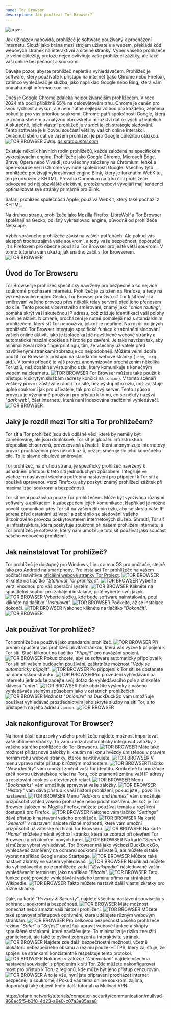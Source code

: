```yaml
---
name: Tor Browser
description: Jak používat Tor Browser?
---
```

![cover](assets/cover.webp)

Jak už název napovídá, prohlížeč je software používaný k procházení internetu. Slouží jako brána mezi strojem uživatele a webem, překládá kód webových stránek na interaktivní a čitelné stránky. Výběr vašeho prohlížeče je velmi důležitý, protože nejen ovlivňuje vaše prohlížecí zážitky, ale také vaši online bezpečnost a soukromí.

Dávejte pozor, abyste prohlížeč nepletli s vyhledávačem. Prohlížeč je software, který používáte k přístupu na internet (jako Chrome nebo Firefox), zatímco vyhledávač je služba, jako například Google nebo Bing, která vám pomáhá najít informace online.

Dnes je Google Chrome zdaleka nejpoužívanějším prohlížečem. V roce 2024 má podíl přibližně 65% na celosvětovém trhu. Chrome je ceněn pro svou rychlost a výkon, ale není nutně nejlepší volbou pro každého, zejména pokud je pro vás prioritou soukromí. Chrome patří společnosti Google, která je známá sběrem a analýzou obrovského množství dat o svých uživatelích. A skutečně, jejich vlastní prohlížeč je v srdci jejich strategie sledování. Tento software je klíčovou součástí většiny vašich online interakcí. Ovládnutí sběru dat ve vašem prohlížeči je pro Google důležitou otázkou.
![TOR BROWSER](assets/notext/01.webp)
*Zdroj: [gs.statcounter.com](https://gs.statcounter.com/browser-market-share)*

Existuje několik hlavních rodin prohlížečů, každá založená na specifickém vykreslovacím enginu. Prohlížeče jako Google Chrome, Microsoft Edge, Brave, Opera nebo Vivaldi jsou všechny založeny na Chromium, lehké a open-source verzi Chrome vyvinuté společností Google. Všechny tyto prohlížeče používají vykreslovací engine Blink, který je forknutím WebKitu, ten je odvozen z KHTML. Převaha Chromium na trhu činí prohlížeče odvozené od něj obzvláště efektivní, protože weboví vývojáři mají tendenci optimalizovat své stránky primárně pro Blink.

Safari, prohlížeč společnosti Apple, používá WebKit, který také pochází z KHTML.

Na druhou stranu, prohlížeče jako Mozilla Firefox, LibreWolf a Tor Browser spoléhají na Gecko, odlišný vykreslovací engine, původně od prohlížeče Netscape.

Výběr správného prohlížeče závisí na vašich potřebách. Ale pokud vás alespoň trochu zajímá vaše soukromí, a tedy vaše bezpečnost, doporučuji jít s Firefoxem pro obecné použití a Tor Browser pro ještě větší soukromí. V tomto tutoriálu vám ukážu, jak snadno začít s Tor Browserem.
![TOR BROWSER](assets/notext/02.webp)

## Úvod do Tor Browseru

Tor Browser je prohlížeč specificky navržený pro bezpečné a co nejvíce soukromé procházení internetu. Prohlížeč je založen na Firefoxu, a tedy na vykreslovacím enginu Gecko.
Tor Browser používá síť Tor k šifrování a směrování vašeho provozu přes několik relay serverů před jeho přenosem do cíle. Tento proces vícevrstvého směrování, známý jako "*onion routing*", pomáhá skrýt vaši skutečnou IP adresu, což ztěžuje identifikaci vaší polohy a online aktivit. Nicméně, procházení je nutně pomalejší než s standardním prohlížečem, který síť Tor nepoužívá, jelikož je nepřímé.
Na rozdíl od jiných prohlížečů Tor Browser integruje specifické funkce k zabránění sledování vašich online aktivit, jako je izolace každé navštívené webové stránky a automatické mazání cookies a historie po zavření. Je také navržen tak, aby minimalizoval rizika fingerprintingu, tím, že všechny uživatele před navštívenými stránkami zobrazuje co nejpodobněji.
Můžete velmi dobře použít Tor Browser k přístupu na standardní webové stránky (`.com`, `.org` atd.). V tomto případě je váš provoz anonymizován procházením několika Tor uzlů, než dosáhne výstupního uzlu, který komunikuje s konečným webem na clearnetu. ![TOR BROWSER](assets/notext/03.webp)
Tor Browser můžete také použít k přístupu k skrytým službám (adresy končící na `.onion`). V tomto scénáři veškerý provoz zůstává v rámci Tor sítě, bez výstupního uzlu, což zajišťuje úplné soukromí jak pro uživatele, tak pro cílový server. Tento způsob provozu je významně používán pro přístup k tomu, co se někdy nazývá "*dark web*", část internetu, která není indexována tradičními vyhledávači.
![TOR BROWSER](assets/notext/04.webp)

## Jaký je rozdíl mezi Tor sítí a Tor prohlížečem?

Tor síť a Tor prohlížeč jsou dvě odlišné věci, které by neměly být zaměňovány, ale jsou doplňkové. Tor síť je globální infrastruktura přeposílacích serverů, provozovaná uživateli, která anonymizuje internetový provoz procházením přes několik uzlů, než jej směruje do jeho konečného cíle. To je slavné cibulové směrování.

Tor prohlížeč, na druhou stranu, je specifický prohlížeč navržený k usnadnění přístupu k této síti jednoduchým způsobem. Integruje ve výchozím nastavení všechna potřebná nastavení pro připojení k Tor síti a používá upravenou verzi Firefoxu, aby poskytl známý prohlížecí zážitek při maximalizaci soukromí a bezpečnosti.

Tor síť není používána pouze Tor prohlížečem. Může být využívána různými softwary a aplikacemi k zabezpečení jejich komunikace. Například je možné povolit komunikaci přes Tor síť na vašem Bitcoin uzlu, aby se skryla vaše IP adresa před ostatními uživateli a zabránilo se sledování vašeho Bitcoinového provozu poskytovatelem internetových služeb.
Shrnutí, Tor síť je infrastruktura, která poskytuje soukromí při našem prohlížení internetu, a Tor prohlížeč je software, který nám umožňuje tuto síť používat jako součást našeho webového prohlížení.

## Jak nainstalovat Tor prohlížeč?

Tor prohlížeč je dostupný pro Windows, Linux a macOS pro počítače, stejně jako pro Android na smartphony. Pro instalaci Tor prohlížeče na vašem počítači navštivte [oficiální webové stránky Tor Project](https://www.torproject.org/).
![TOR BROWSER](assets/notext/05.webp)
Klikněte na tlačítko "*Stáhnout Tor prohlížeč*".
![TOR BROWSER](assets/notext/06.webp)
Vyberte verzi vhodnou pro váš operační systém.
![TOR BROWSER](assets/notext/07.webp)
Klikněte na spustitelný soubor pro zahájení instalace, poté vyberte svůj jazyk.
![TOR BROWSER](assets/notext/08.webp)
Vyberte složku, kde bude software nainstalován, poté klikněte na tlačítko "*Instalovat*".
![TOR BROWSER](assets/notext/09.webp)
Počkejte, až se instalace dokončí.
![TOR BROWSER](assets/notext/10.webp)
Nakonec klikněte na tlačítko "*Dokončit*".
![TOR BROWSER](assets/notext/11.webp)

## Jak používat Tor prohlížeč?

Tor prohlížeč se používá jako standardní prohlížeč.
![TOR BROWSER](assets/notext/12.webp)
Při prvním spuštění vás prohlížeč přivítá stránkou, která vás vyzve k připojení k Tor síti. Stačí kliknout na tlačítko "*Připojit*" pro navázání spojení.
![TOR BROWSER](assets/notext/13.webp)
Pokud chcete, aby se software automaticky připojoval k Tor síti při vašem budoucím používání, zaškrtněte možnost "*Vždy se automaticky připojit*".
![TOR BROWSER](assets/notext/14.webp)
Po připojení k Tor síti se dostanete na domovskou stránku.
![TOR BROWSER](assets/notext/15.webp)Pro provedení vyhledávání na internetu jednoduše zadejte svůj dotaz do vyhledávacího pole a stiskněte klávesu "*enter*".
![TOR BROWSER](assets/notext/16.webp)
Poté obdržíte výsledky z vašeho vyhledávače stejným způsobem jako v ostatních prohlížečích.
![TOR BROWSER](assets/notext/17.webp)
Možnost "*Onionize*" na DuckDuckGo vám umožňuje používat vyhledávač prostřednictvím jeho skryté služby na síti Tor, a to přístupem na jeho adresu `.onion`.
![TOR BROWSER](assets/notext/18.webp)

## Jak nakonfigurovat Tor Browser?

Na horní části obrazovky vašeho prohlížeče najdete možnost importovat vaše oblíbené stránky. To vám umožní automaticky integrovat záložky z vašeho starého prohlížeče do Tor Browseru.
![TOR BROWSER](assets/notext/19.webp)
Máte také možnost přidat nové záložky kliknutím na ikonu hvězdy umístěnou v pravém horním rohu webové stránky, kterou navštěvujete.
![TOR BROWSER](assets/notext/20.webp)
V menu vpravo máte přístup k různým možnostem.
![TOR BROWSER](assets/notext/21.webp)Tlačítko "*New identity*" vám umožní změnit vaši Tor identitu. Konkrétně to umožňuje začít novou uživatelskou relaci na Toru, což znamená změnu vaší IP adresy a resetování cookies a otevřených relací.
![TOR BROWSER](assets/notext/22.webp)
Menu "*Bookmarks*" vám umožňuje spravovat vaše záložky.
![TOR BROWSER](assets/notext/23.webp)
"*History*" vám dává přístup k vaší historii prohlížení, pokud jste ji povolili v nastavení.
![TOR BROWSER](assets/notext/24.webp)
Menu "*Add-ons and themes*" vám umožňuje přizpůsobit vzhled vašeho prohlížeče nebo přidat rozšíření. Jelikož je Tor Browser založen na Mozilla Firefox, můžete používat témata a rozšíření dostupná pro Firefox.
![TOR BROWSER](assets/notext/25.webp)
Nakonec vám tlačítko "*Settings*" dává přístup k nastavení vašeho prohlížeče.
![TOR BROWSER](assets/notext/26.webp)
Na kartě "*General*" v nastavení najdete různé možnosti, které vám umožní přizpůsobit uživatelské rozhraní Tor Browseru.
![TOR BROWSER](assets/notext/27.webp)
Na kartě "*Home*" můžete změnit výchozí stránku, která se zobrazí při otevření Tor Browseru a při otevření nových karet.
![TOR BROWSER](assets/notext/28.webp)
Na kartě "*Search*" si můžete vybrat vyhledávač. Tor Browser má jako výchozí DuckDuckGo, vyhledávač zaměřený na ochranu soukromí uživatelů, ale můžete si také vybrat například Google nebo Startpage.
![TOR BROWSER](assets/notext/29.webp)
Můžete také nastavit zkratky ve vašem vyhledávači.
![TOR BROWSER](assets/notext/30.webp)
Například můžete do vyhledávacího pole prohlížeče zadat "*@wikipedia*" následované vaším vyhledávacím termínem, jako například "*Bitcoin*".
![TOR BROWSER](assets/notext/31.webp)
Tato funkce poté provede vyhledávání vašeho termínu přímo na stránkách Wikipedie.
![TOR BROWSER](assets/notext/32.webp)
Takto můžete nastavit další vlastní zkratky pro různé stránky.

Dále, na kartě "*Privacy & Security*", najdete všechna nastavení související s ochranou soukromí a bezpečností.
![TOR BROWSER](assets/notext/33.webp)
Máte možnost ponechat nebo smazat vaši historii prohlížení.
![TOR BROWSER](assets/notext/34.webp) Můžete také spravovat přístupová oprávnění, která udělujete různým webovým stránkám.
![TOR BROWSER](assets/notext/35.webp)
Pro celkovou bezpečnost vašeho prohlížeče režimy "*Safer*" a "*Safest*" umožňují upravit webové funkce a skripty spouštěné stránkami, které navštěvujete. To minimalizuje rizika zneužití zranitelností, ale také to ovlivní zobrazení a interaktivitu stránek. ![TOR BROWSER](assets/notext/36.webp) Najdete zde další bezpečnostní možnosti, včetně blokátoru nebezpečného obsahu a režimu pouze-HTTPS, který zajišťuje, že spojení se stránkami konzistentně respektuje tento protokol. ![TOR BROWSER](assets/notext/37.webp) Nakonec v záložce "*Connection*" najdete všechna nastavení související s připojením k síti Tor. Zde můžete nakonfigurovat most pro přístup k Toru z regionů, kde může být jeho přístup cenzurován. ![TOR BROWSER](assets/notext/38.webp) A to je vše, nyní jste připraveni procházet internet bezpečněji a soukroměji! Pokud vás téma online soukromí zajímá, doporučuji také objevit tento další tutoriál na Mullvad VPN:

https://planb.network/tutorials/computer-security/communication/mullvad-968ec5f5-b3f0-4d23-a9e0-c07a3e85aaa8

